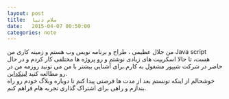 ```yaml
---
layout: post
title:  سلام دنیا 
date:   2015-04-07 00:50:00
categories: note
---
```




من جلال عظیمی ، طراح و برنامه نویس وب هستم و زمینه کاری من Java script هست، تا حالا اسکریپت های زیادی نوشتم و رو پروژه ها مختلفی کار کردم و در حال حاضر در شرکت شیپور مشغول به کارم.برای آشنایی بیشتر با من می تونید روزمه من در ‪[لینکداین]‬ رو مطالعه کنید.
<br/>
خوشحالم از اینکه تونستم بعد از مدت ها فرصتی پیدا کنم تا دوباره وبلاگ خودم رو راه بندازم و راهی برای اشتراک گذاری تجربه هام فراهم کنم.

[لینکداین]:      https://ir.linkedin.com/in/jalalazimi
